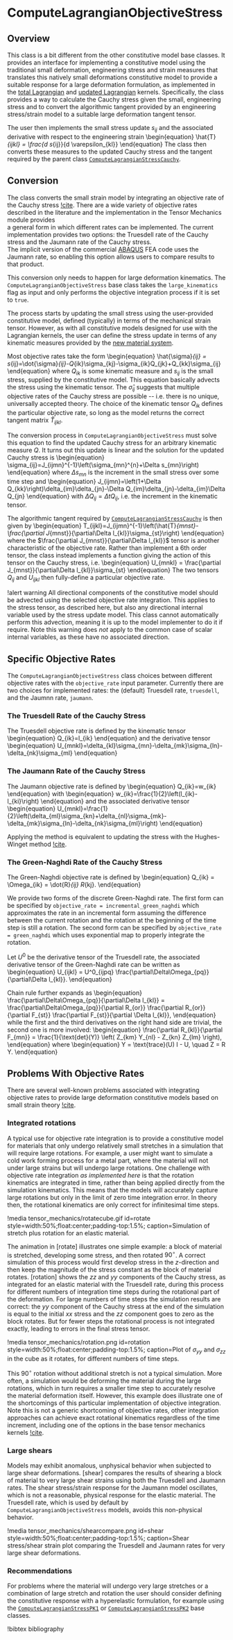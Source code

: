 # ComputeLagrangianObjectiveStress

## Overview

This class is a bit different from the other constitutive model
base classes.  It provides an interface for implementing a constitutive
model using the traditional small deformation, engineering stress
and strain measures that translates this natively small deformations
constitutive model to provide a suitable response for a large
deformation formulation, as implemented in the
[total Lagrangian](TotalLagrangianStressDivergence.md)
and [updated Lagrangian](UpdatedLagrangianStressDivergence.md) kernels.
Specifically, the class provides a way to calculate the Cauchy stress
given the small, engineering stress and to convert the algorithmic tangent
provided by an engineering stress/strain model to a suitable
large deformation tangent tensor.

The user then implements the small stress update $s_{ij}$ and the
associated derivative with respect to the engineering strain
\begin{equation}
      \hat{T}_{ijkl} = \frac{d s_{ij}}{d \varepsilon_{kl}}
\end{equation}
The class then converts these measures to the updated Cauchy stress
and the tangent required by the parent class
[`ComputeLagrangianStressCauchy`](ComputeLagrangianStressCauchy.md).

## Conversion

The class converts the small strain model by integrating an objective
rate of the Cauchy stress [!cite](simo2006computational).
There are a wide variety of objective rates described in the literature
and the implementation in the Tensor Mechanics module provides  
a general form in which different rates can be implemented.
The current implementation provides two options: the Truesdell rate of the
Cauchy stress and the Jaumann rate of the Cauchy stress.  
The implicit version of the commercial [ABAQUS](https://www.3ds.com/products-services/simulia/products/abaqus/)
FEA code uses the Jaumann rate, so enabling this option allows users to
compare results to that product.

This conversion only needs to happen for large deformation kinematics.
The `ComputeLagrangianObjectiveStress` base class takes the
`large_kinematics` flag as input and only performs the
objective integration process if it is set to `true`.

The process starts by updating the small stress using the user-provided
constitutive model, defined (typically) in terms of the
mechanical strain tensor.  However, as with all constitutive models
designed for use with the Lagrangian kernels, the user can define the
stress update in terms of any kinematic measures provided
by the [new material system](NewMaterialSystem.md).

Most objective rates take the form
\begin{equation}
      \hat{\sigma}_{ij} = s_{ij}=\dot{\sigma}_{ij}-Q_{ik}\sigma_{kj}-\sigma_{ik}Q_{jk}+Q_{kk}\sigma_{ij}
\end{equation}
where $Q_{ik}$ is some kinematic measure and $s_{ij}$ is the small stress,
supplied by the constitutive model.  This equation basically
advects the stress using the kinematic tensor.
The $\hat{\sigma}_{ij}$
suggests that multiple objective rates of the Cauchy stress are possible --
i.e. there is no unique, universally accepted theory.
The choice of the kinematic tensor $Q_{ik}$ defines the
particular objective rate, so long as the model returns the correct tangent
matrix $\hat{T}_{ijkl}$.

The conversion process in `ComputeLagrangianObjectiveStress` must solve this
equation to find the updated Cauchy stress for an arbitrary kinematic
measure $Q$.
It turns out this update is linear and the solution for the updated Cauchy stress
is
\begin{equation}
      \sigma_{ij}=J_{ijmn}^{-1}\left(\sigma_{mn}^{n}+\Delta s_{mn}\right)
\end{equation}
where $\Delta s_{mn}$ is the increment in the small stress over some time
step and
\begin{equation}
      J_{ijmn}=\left(1+\Delta Q_{kk}\right)\delta_{im}\delta_{jn}-\Delta Q_{im}\delta_{jn}-\delta_{im}\Delta Q_{jn}
\end{equation}
with $\Delta Q_{ij} = \Delta t Q_{ij}$, i.e. the increment in the kinematic tensor.

The algorithmic tangent required by [`ComputeLagrangianStressCauchy`](ComputeLagrangianStressCauchy.md)
is then given by
\begin{equation}
      T_{ijkl}=J_{ijmn}^{-1}\left(\hat{T}_{mnst}-\frac{\partial J_{mnst}}{\partial\Delta l_{kl}}\sigma_{st}\right)
\end{equation}
where the $\frac{\partial J_{mnst}}{\partial\Delta l_{kl}}$ tensor is another characteristic of the objective rate.
Rather than implement a 6th order tensor, the class instead implements a function giving the action of
this tensor on the Cauchy stress, i.e.
\begin{equation}
      U_{mnkl} = \frac{\partial J_{mnst}}{\partial\Delta l_{kl}}\sigma_{st}
\end{equation}
The two tensors $Q_{ij}$ and $U_{ijkl}$ then fully-define a particular objective rate.

!alert warning
All directional components of the constitutive model should be advected using the selected
objective rate integration.  This applies to the stress tensor, as described here,
but also any directional internal variable used by the stress update model.
This class cannot automatically perform this advection, meaning it is up to the model
implementer to do it if require.  Note this warning does *not* apply to the
common case of scalar internal variables, as these have no associated direction.

## Specific Objective Rates

The `ComputeLagrangianObjectiveStress` class choices between different objective rates with the `objective_rate`
input parameter.  Currently there are two choices for implemented rates: the (default) Truesdell rate, `truesdell`,
and the Jaumnn rate, `jaumann`.

### The Truesdell Rate of the Cauchy Stress

The Truesdell objective rate is defined by the kinematic tensor
\begin{equation}
      Q_{ik}=l_{ik}
\end{equation}
and the derivative tensor
\begin{equation}
      U_{mnkl}=\delta_{kl}\sigma_{mn}-\delta_{mk}\sigma_{ln}-\delta_{nk}\sigma_{ml}
\end{equation}

### The Jaumann Rate of the Cauchy Stress

The Jaumann objective rate is defined by
\begin{equation}
      Q_{ik}=w_{ik}
\end{equation}
with
\begin{equation}
      w_{ik}=\frac{1}{2}\left(l_{ik}-l_{ki}\right)
\end{equation}
and the associated derivative tensor
\begin{equation}
      U_{mnkl}=\frac{1}{2}\left(\delta_{ml}\sigma_{kn}+\delta_{nl}\sigma_{mk}-\delta_{mk}\sigma_{ln}-\delta_{nk}\sigma_{ml}\right)
\end{equation}

Applying the method is equivalent to updating the stress with the Hughes-Winget
method [!cite](hughes1980finite).

### The Green-Naghdi Rate of the Cauchy Stress

The Green-Naghdi objective rate is defined by
\begin{equation}
  Q_{ik} = \Omega_{ik} = \dot{R}_{ij} R_{kj}.
\end{equation}

We provide two forms of the discrete Green-Naghdi rate. The first form can be specified by `objective_rate = incremental_green_naghdi` which approximates the rate in an incremental form assuming the difference between the current rotation and the rotation at the beginning of the time step is still a rotation. The second form can be specified by `objective_rate = green_naghdi` which uses exponential map to properly integrate the rotation.

Let $U^0$ be the derivative tensor of the Truesdell rate, the associated derivative tensor of the Green-Naghdi rate can be written as
\begin{equation}
  U_{ijkl} = U^0_{ijpq} \frac{\partial\Delta\Omega_{pq}}{\partial\Delta l_{kl}}.
\end{equation}

Chain rule further expands as
\begin{equation}
  \frac{\partial\Delta\Omega_{pq}}{\partial\Delta l_{kl}} = \frac{\partial\Delta\Omega_{pq}}{\partial R_{or}} \frac{\partial R_{or}}{\partial F_{st}} \frac{\partial F_{st}}{\partial \Delta l_{kl}},
\end{equation}
while the first and the third derivatives on the right hand side are trivial, the second one is more involved:
\begin{equation}
  \frac{\partial R_{kl}}{\partial F_{mn}} = \frac{1}{\text{det}(Y)} \left( Z_{km} Y_{nl} - Z_{kn} Z_{lm} \right),
\end{equation}
where
\begin{equation}
  Y = \text{trace}(U) I - U, \quad Z = R Y.
\end{equation}

## Problems With Objective Rates

There are several well-known problems associated with integrating objective rates to provide large deformation constitutive models
based on small strain theory [!cite](simo2006computational,bavzant2014energy).

### Integrated rotations

A typical use for objective rate integration is to provide a constitutive model for materials that only undergo relatively small
stretches in a simulation that will require large rotations.  For example, a user might want to simulate
a cold work forming process for a metal part, where the material will not under large strains but will undergo large rotations.
One challenge with objective rate integration *as implemented here* is that the rotation kinematics are integrated in time, rather
than being applied directly from the simulation kinematics.  This means that the models will accurately capture large rotations
but only in the limit of zero time integration error.  In theory then, the rotational kinematics are only correct for infinitesimal
time steps.

!media tensor_mechanics/rotatecube.gif
       id=rotate
       style=width:50%;float:center;padding-top:1.5%;
       caption=Simulation of stretch plus rotation for an elastic material.

The animation in [rotate] illustrates one simple example: a block of material is stretched, developing some stress, and then rotated $90^\circ$.
A correct simulation of this process would first develop stress in the $z$-direction and then keep the magnitude of the stress constant as the
block of material rotates.
[rotation] shows the $zz$ and $yy$ components of the Cauchy stress, as integrated for an elastic material with the Truesdell rate, during this
process for different numbers of integration time steps during the rotational part of the deformation.  For large numbers of time
steps the simulation results are correct: the $yy$ component of the Cauchy stress at the end of the simulation is equal to the initial $xx$ stress
and the $zz$ component goes to zero as the block rotates.  But for fewer steps the rotational process is not integrated exactly, leading to errors in the
final stress tensor.

!media tensor_mechanics/rotation.png
       id=rotation
       style=width:50%;float:center;padding-top:1.5%;
       caption=Plot of $\sigma_{yy}$ and $\sigma_{zz}$ in the cube as it rotates, for different numbers of time steps.

This $90^\circ$ rotation without additional stretch is not a typical simulation.  More often, a simulation would be deforming the material
during the large rotations, which in turn requires a smaller time step to accurately resolve the material deformation itself.  However, this
example does illustrate one of the shortcomings of this particular implementation of objective integration.
Note this is not a generic shortcoming of objective rates, other integration approaches can achieve exact rotational kinematics
regardless of the time increment, including one of the options in the base tensor mechanics kernels [!cite](rashid1993incremental).

### Large shears

Models may exhibit anomalous, unphysical behavior when subjected to large shear deformations.  [shear] compares the results of
shearing a block of material to very large shear strains using both the Truesdell and Jaumann rates.  The
shear stress/strain response for the Jaumann model oscillates, which is not a reasonable, physical response for the
elastic material.  The Truesdell rate, which is used by default by `ComputeLagrangianObjectiveStress` models, avoids
this non-physical behavior.

!media tensor_mechanics/shearcompare.png
       id=shear
       style=width:50%;float:center;padding-top:1.5%;
       caption=Shear stress/shear strain plot comparing the Truesdell and Jaumann rates for very large shear deformations.

### Recommendations

For problems where the material will undergo very large stretches or a combination of large stretch and rotation the user
should consider defining the constitutive response with a hyperelastic formulation, for example using the
[`ComputeLagrangianStressPK1`](ComputeLagrangianStressPK1.md) or [`ComputeLagrangianStressPK2`](ComputeLagrangianStressPK2.md)
base classes.

!bibtex bibliography
